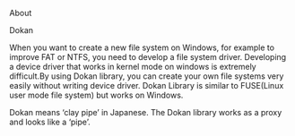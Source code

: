 About

Dokan

When you want to create a new file system on Windows, for example to improve FAT or NTFS, you need to develop a file system driver. Developing a device driver that works in kernel mode on windows is extremely difficult.By using Dokan library, you can create your own file systems very easily without writing device driver. Dokan Library is similar to FUSE(Linux user mode file system) but works on Windows.

Dokan means ‘clay pipe’ in Japanese. The Dokan library works as a proxy and looks like a ‘pipe’.
